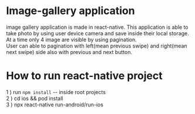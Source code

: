 # Image-gallery application

image gallery application is made in react-native. This application is able to take photo by using user device camera and save inside their local storage. At a time only 4 image are visible by using pagination.<br />
User can able to pagination with left(mean previous swipe) and right(mean next swipe) side also with previous and next button.<br />

# How to run react-native project

1 ) run `npm install` -- inside root projects<br />
2 ) cd ios && pod install<br />
3 ) npx react-native run-android/run-ios<br />
